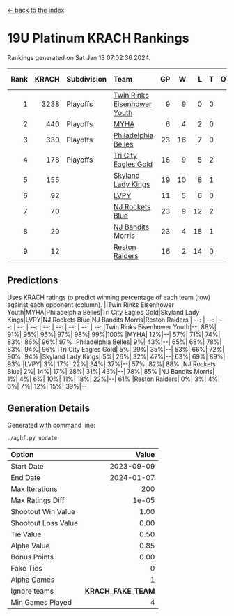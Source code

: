 [<- back to the index](readme.md)
# 19U Platinum KRACH Rankings
Rankings generated on Sat Jan 13 07:02:36 2024.

Rank|KRACH|Subdivision|Team|GP|W|L|T|OTW|OTL|SoS|Exp Wins|Win Diff
---:|---:|:---|:---|---:|---:|---:|---:|---:|---:|---:|---:|---:
1|3238|Playoffs|[Twin Rinks Eisenhower Youth](https://gamesheetstats.com/seasons/3663/teams/140861/schedule)|9|9|0|0|0|0|51|9.8|-0.0
2|440|Playoffs|[MYHA](https://gamesheetstats.com/seasons/3663/teams/140863/schedule)|6|4|2|0|0|0|223|4.9|0.0
3|330|Playoffs|[Philadelphia Belles](https://gamesheetstats.com/seasons/3663/teams/140864/schedule)|23|16|7|0|0|0|481|16.9|0.0
4|178|Playoffs|[Tri City Eagles Gold](https://gamesheetstats.com/seasons/3663/teams/140869/schedule)|16|9|5|2|0|1|131|10.9|0.0
5|155||[Skyland Lady Kings](https://gamesheetstats.com/seasons/3663/teams/140865/schedule)|19|10|8|1|1|0|335|11.4|0.0
6|92||[LVPY](https://gamesheetstats.com/seasons/3663/teams/140860/schedule)|11|5|6|0|0|0|140|5.9|0.0
7|70||[NJ Rockets Blue](https://gamesheetstats.com/seasons/3663/teams/140867/schedule)|23|9|12|2|0|0|643|10.9|0.0
8|20||[NJ Bandits Morris](https://gamesheetstats.com/seasons/3663/teams/140866/schedule)|23|4|18|1|0|0|386|5.4|0.0
9|12||[Reston Raiders](https://gamesheetstats.com/seasons/3663/teams/140868/schedule)|16|2|14|0|0|0|500|2.9|0.0

## Predictions
Uses KRACH ratings to predict winning percentage of each team (row) against each opponent (column).
||Twin Rinks Eisenhower Youth|MYHA|Philadelphia Belles|Tri City Eagles Gold|Skyland Lady Kings|LVPY|NJ Rockets Blue|NJ Bandits Morris|Reston Raiders
| --: | --: | --: | --: | --: | --: | --: | --: | --: | --: 
|Twin Rinks Eisenhower Youth|--| 88%| 91%| 95%| 95%| 97%| 98%| 99%|100%
|MYHA| 12%|--| 57%| 71%| 74%| 83%| 86%| 96%| 97%
|Philadelphia Belles|  9%| 43%|--| 65%| 68%| 78%| 83%| 94%| 96%
|Tri City Eagles Gold|  5%| 29%| 35%|--| 53%| 66%| 72%| 90%| 94%
|Skyland Lady Kings|  5%| 26%| 32%| 47%|--| 63%| 69%| 89%| 93%
|LVPY|  3%| 17%| 22%| 34%| 37%|--| 57%| 82%| 88%
|NJ Rockets Blue|  2%| 14%| 17%| 28%| 31%| 43%|--| 78%| 85%
|NJ Bandits Morris|  1%|  4%|  6%| 10%| 11%| 18%| 22%|--| 61%
|Reston Raiders|  0%|  3%|  4%|  6%|  7%| 12%| 15%| 39%|--

## Generation Details

Generated with command line:
```
./aghf.py update
```

| Option | Value |
| :----- | ----: |
| Start Date | 2023-09-09 |
| End Date | 2024-01-07 |
| Max Iterations | 200 |
| Max Ratings Diff | 1e-05 |
| Shootout Win Value | 1.00 |
| Shootout Loss Value | 0.00 |
| Tie Value | 0.50 |
| Alpha Value | 0.85 |
| Bonus Points | 0.00 |
| Fake Ties | 0 |
| Alpha Games | 1 |
| Ignore teams | __KRACH_FAKE_TEAM__ |
| Min Games Played | 4 |

